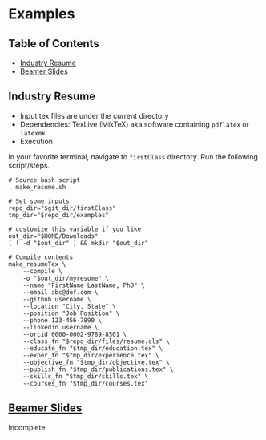 # Examples

## Table of Contents

* [Industry Resume](#IRES)
* [Beamer Slides](#BEAM)

## <a id="IRES">Industry Resume</a>

* Input tex files are under the current directory
* Dependencies: TexLive (MikTeX) aka software containing 
	`pdflatex` or `latexmk`
* Execution

In your favorite terminal, navigate to `firstClass` 
directory. Run the following script/steps.

```Shell
# Source bash script
. make_resume.sh

# Set some inputs
repo_dir="$git_dir/firstClass"
tmp_dir="$repo_dir/examples"

# customize this variable if you like
out_dir="$HOME/Downloads"
[ ! -d "$out_dir" ] && mkdir "$out_dir"

# Compile contents
make_resumeTex \
	--compile \
	-o "$out_dir/myresume" \
	--name "FirstName LastName, PhD" \
	--email abc@def.com \
	--github username \
	--location "City, State" \
	--position "Job Position" \
	--phone 123-456-7890 \
	--linkedin username \
	--orcid 0000-0002-9789-8501 \
	--class_fn "$repo_dir/files/resume.cls" \
	--educate_fn "$tmp_dir/education.tex" \
	--exper_fn "$tmp_dir/experience.tex" \
	--objective_fn "$tmp_dir/objective.tex" \
	--publish_fn "$tmp_dir/publications.tex" \
	--skills_fn "$tmp_dir/skills.tex" \
	--courses_fn "$tmp_dir/courses.tex"

```

## <a href="#BEAM" name="BEAM" id="BEAM">Beamer Slides</a>

Incomplete
